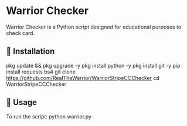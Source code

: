 # Warrior Checker

Warrior Checker is a Python script designed for educational purposes to check card.

## 🔧 Installation

pkg update && pkg upgrade -y
pkg install python -y
pkg install git -y
pip install requests bs4
git clone https://github.com/RealTheWarrior/WarriorStripeCCChecker
cd WarriorStripeCCChecker

## 🚀 Usage
To run the script:
python warrior.py
